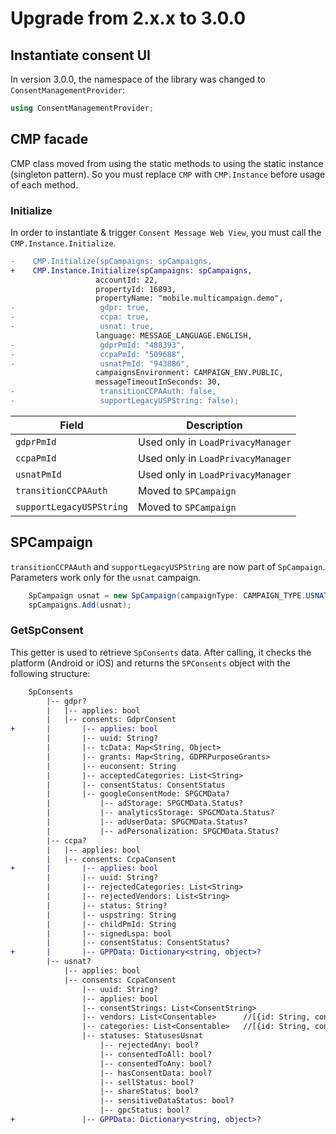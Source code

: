 # Upgrade from 2.x.x to 3.0.0

## Instantiate consent UI

In version 3.0.0, the namespace of the library was changed to `ConsentManagementProvider`:

```c#
using ConsentManagementProvider;
```

## CMP facade
CMP class moved from using the static methods to using the static instance (singleton pattern). So you must replace `CMP` with `CMP.Instance` before usage of each method.

### Initialize
In order to instantiate & trigger `Consent Message Web View`, you must call the `CMP.Instance.Initialize`.

```diff
-    CMP.Initialize(spCampaigns: spCampaigns,
+    CMP.Instance.Initialize(spCampaigns: spCampaigns,
                   accountId: 22,
                   propertyId: 16893,
                   propertyName: "mobile.multicampaign.demo",
-                   gdpr: true,
-                   ccpa: true,
-                   usnat: true,
                   language: MESSAGE_LANGUAGE.ENGLISH,
-                   gdprPmId: "488393",
-                   ccpaPmId: "509688",
-                   usnatPmId: "943886",
                   campaignsEnvironment: CAMPAIGN_ENV.PUBLIC,
                   messageTimeoutInSeconds: 30,
-                   transitionCCPAAuth: false,
-                   supportLegacyUSPString: false);
```

| Field          | **Description**                                                                                                                                                           |
| -------------- | ------------------------------------------------------------------------------------------------------------------------------------------------------------------------- |
| `gdprPmId`     | Used only in `LoadPrivacyManager`           |
| `ccpaPmId`     | Used only in `LoadPrivacyManager`           |
| `usnatPmId`    | Used only in `LoadPrivacyManager`           |
| `transitionCCPAAuth`     | Moved to `SPCampaign`         |
| `supportLegacyUSPString` | Moved to `SPCampaign`         |

## SPCampaign
`transitionCCPAAuth` and `supportLegacyUSPString` are now part of `SpCampaign`. Parameters work only for the `usnat` campaign.

``` c#
    SpCampaign usnat = new SpCampaign(campaignType: CAMPAIGN_TYPE.USNAT, targetingParams: usnatParams, transitionCCPAAuth: true, supportLegacyUSPString: true);
    spCampaigns.Add(usnat);
```

### GetSpConsent
This getter is used to retrieve `SpConsents` data. After calling, it checks the platform (Android or iOS) and returns the `SPConsents` object with the following structure:

```diff
    SpConsents
        |-- gdpr?
        |   |-- applies: bool
        |   |-- consents: GdprConsent
+       |       |-- applies: bool
        |       |-- uuid: String?
        |       |-- tcData: Map<String, Object>
        |       |-- grants: Map<String, GDPRPurposeGrants>
        |       |-- euconsent: String
        |       |-- acceptedCategories: List<String>
        |       |-- consentStatus: ConsentStatus
        |       |-- googleConsentMode: SPGCMData?
        |           |-- adStorage: SPGCMData.Status?
        |           |-- analyticsStorage: SPGCMData.Status?
        |           |-- adUserData: SPGCMData.Status?
        |           |-- adPersonalization: SPGCMData.Status?
        |-- ccpa?
        |   |-- applies: bool
        |   |-- consents: CcpaConsent
+       |       |-- applies: bool
        |       |-- uuid: String?
        |       |-- rejectedCategories: List<String>
        |       |-- rejectedVendors: List<String>
        |       |-- status: String?
        |       |-- uspstring: String
        |       |-- childPmId: String
        |       |-- signedLspa: bool
        |       |-- consentStatus: ConsentStatus?
+       |       |-- GPPData: Dictionary<string, object>?
        |-- usnat?
            |-- applies: bool
            |-- consents: CcpaConsent
                |-- uuid: String?
                |-- applies: bool
                |-- consentStrings: List<ConsentString>
                |-- vendors: List<Consentable>      //[{id: String, consented: bool }]
                |-- categories: List<Consentable>   //[{id: String, consented: bool }]
                |-- statuses: StatusesUsnat
                    |-- rejectedAny: bool?
                    |-- consentedToAll: bool?
                    |-- consentedToAny: bool?
                    |-- hasConsentData: bool?
                    |-- sellStatus: bool?
                    |-- shareStatus: bool?
                    |-- sensitiveDataStatus: bool?
                    |-- gpcStatus: bool?
+               |-- GPPData: Dictionary<string, object>?
```
